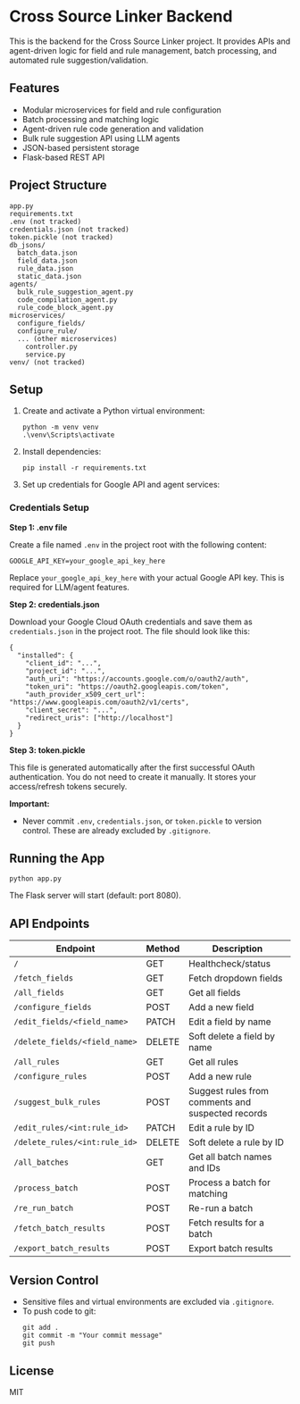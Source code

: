 # Cross Source Linker Backend

This is the backend for the Cross Source Linker project. It provides APIs and agent-driven logic for field and rule management, batch processing, and automated rule suggestion/validation.

## Features
- Modular microservices for field and rule configuration
- Batch processing and matching logic
- Agent-driven rule code generation and validation
- Bulk rule suggestion API using LLM agents
- JSON-based persistent storage
- Flask-based REST API

## Project Structure
```
app.py
requirements.txt
.env (not tracked)
credentials.json (not tracked)
token.pickle (not tracked)
db_jsons/
  batch_data.json
  field_data.json
  rule_data.json
  static_data.json
agents/
  bulk_rule_suggestion_agent.py
  code_compilation_agent.py
  rule_code_block_agent.py
microservices/
  configure_fields/
  configure_rule/
  ... (other microservices)
    controller.py
    service.py
venv/ (not tracked)
```

## Setup
1. Create and activate a Python virtual environment:
   ```
   python -m venv venv
   .\venv\Scripts\activate
   ```
2. Install dependencies:
   ```
   pip install -r requirements.txt
   ```

3. Set up credentials for Google API and agent services:

### Credentials Setup

**Step 1: .env file**

Create a file named `.env` in the project root with the following content:

```
GOOGLE_API_KEY=your_google_api_key_here
```

Replace `your_google_api_key_here` with your actual Google API key. This is required for LLM/agent features.

**Step 2: credentials.json**

Download your Google Cloud OAuth credentials and save them as `credentials.json` in the project root. The file should look like this:

```
{
  "installed": {
    "client_id": "...",
    "project_id": "...",
    "auth_uri": "https://accounts.google.com/o/oauth2/auth",
    "token_uri": "https://oauth2.googleapis.com/token",
    "auth_provider_x509_cert_url": "https://www.googleapis.com/oauth2/v1/certs",
    "client_secret": "...",
    "redirect_uris": ["http://localhost"]
  }
}
```

**Step 3: token.pickle**

This file is generated automatically after the first successful OAuth authentication. You do not need to create it manually. It stores your access/refresh tokens securely.

**Important:**
- Never commit `.env`, `credentials.json`, or `token.pickle` to version control. These are already excluded by `.gitignore`.

## Running the App
```
python app.py
```
The Flask server will start (default: port 8080).


## API Endpoints

| Endpoint                        | Method | Description                                              |
|----------------------------------|--------|----------------------------------------------------------|
| `/`                              | GET    | Healthcheck/status                                       |
| `/fetch_fields`                  | GET    | Fetch dropdown fields                                    |
| `/all_fields`                    | GET    | Get all fields                                           |
| `/configure_fields`              | POST   | Add a new field                                          |
| `/edit_fields/<field_name>`      | PATCH  | Edit a field by name                                     |
| `/delete_fields/<field_name>`    | DELETE | Soft delete a field by name                              |
| `/all_rules`                     | GET    | Get all rules                                            |
| `/configure_rules`               | POST   | Add a new rule                                           |
| `/suggest_bulk_rules`            | POST   | Suggest rules from comments and suspected records         |
| `/edit_rules/<int:rule_id>`      | PATCH  | Edit a rule by ID                                        |
| `/delete_rules/<int:rule_id>`    | DELETE | Soft delete a rule by ID                                 |
| `/all_batches`                   | GET    | Get all batch names and IDs                              |
| `/process_batch`                 | POST   | Process a batch for matching                             |
| `/re_run_batch`                  | POST   | Re-run a batch                                           |
| `/fetch_batch_results`           | POST   | Fetch results for a batch                                |
| `/export_batch_results`          | POST   | Export batch results                                     |


## Version Control
- Sensitive files and virtual environments are excluded via `.gitignore`.
- To push code to git:
  ```
  git add .
  git commit -m "Your commit message"
  git push
  ```

## License
MIT
